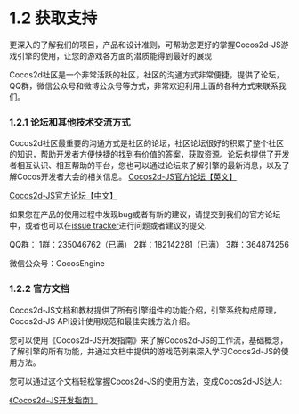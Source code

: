 # 1.2 获取支持 
更深入的了解我们的项目，产品和设计准则，可帮助您更好的掌握Cocos2d-JS游戏引擎的使用，让您的游戏各方面的潜质能得到最好的展现

Cocos2d社区是一个非常活跃的社区，社区的沟通方式非常便捷，提供了论坛，QQ群，微信公众号和微博公众号等方式，非常欢迎利用上面的各种方式来联系我们。

### 1.2.1 论坛和其他技术交流方式

Cocos2d社区最重要的沟通方式是社区的论坛，社区论坛很好的积累了整个社区的知识，帮助开发者方便快捷的找到有价值的答案，获取资源。论坛也提供了开发者相互认识、相互帮助的平台，您也可以通过论坛来了解引擎的最新消息，以及了解Cocos开发者大会的相关信息。
[Cocos2d-JS官方论坛【英文】](http://discuss.cocos2d-x.org/category/cocos2d-x/javascript)

[Cocos2d-JS官方论坛【中文】](http://www.cocoachina.com/bbs/thread.php?fid=59)

如果您在产品的使用过程中发现bug或者有新的建议，请提交到我们的官方论坛中，或者也可以在[issue tracker](http://www.cocos2d-x.org)进行问题或者建议的提交. 

QQ群：
1群：235046762（已满）
2群：182142281（已满）
3群：364874256

微信公众号：CocosEngine

### 1.2.2 官方文档

Cocos2d-JS文档和教材提供了所有引擎组件的功能介绍，引擎系统构成原理，Cocos2d-JS API设计使用规范和最佳实践方法介绍。 

您可以使用《Cocos2d-JS开发指南》来了解Cocos2d-JS的工作流，基础概念，了解引擎的所有功能，并通过文档中提供的游戏范例来深入学习Cocos2d-JS的使用方法。

您可以通过这个文档轻松掌握Cocos2d-JS的使用方法，变成Cocos2d-JS达人: 

[《Cocos2d-JS开发指南》]()
